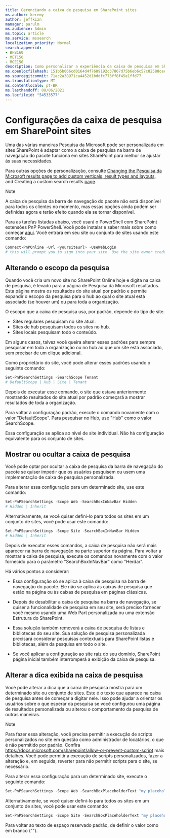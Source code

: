 ```yaml
---
title: Gerenciando a caixa de pesquisa em SharePoint sites
ms.author: keremy
author: jeffkizn
manager: parulm
ms.audience: Admin
ms.topic: article
ms.service: mssearch
localization_priority: Normal
search.appverid:
- BFB160
- MET150
- MOE150
description: Como personalizar a experiência da caixa de pesquisa em SharePoint sites
ms.openlocfilehash: 151b5b066cd0164d4f7689192c37867d75b6eb6c57c82588cee654871c5e32b0
ms.sourcegitcommit: 71ac2a38971ca4452d1bddfc773ff8f45e1ffd77
ms.translationtype: MT
ms.contentlocale: pt-BR
ms.lasthandoff: 08/06/2021
ms.locfileid: "54533577"
---
```

# <a name="search-box-settings-on-sharepoint-sites"></a>Configurações da caixa de pesquisa em SharePoint sites

Uma das várias maneiras Pesquisa da Microsoft pode ser personalizada em sites SharePoint é adaptar como a caixa de pesquisa na barra de navegação do pacote funciona em sites SharePoint para melhor se ajustar às suas necessidades.

Para outras opções de personalização, consulte [Changing the Pesquisa da Microsoft results page to add custom verticals, result types and layouts](customize-search-page.md), and Creating a custom search results [page](create-search-results-pages.md).

> [!NOTE]
> A caixa de pesquisa da barra de navegação do pacote não está disponível para todos os clientes no momento, mas essas opções ainda podem ser definidas agora e terão efeito quando ela se tornar disponível.

Para as tarefas listadas abaixo, você usará o PowerShell com SharePoint extensões PnP PowerShell. Você pode instalar e saber mais sobre como começar [aqui](/powershell/sharepoint/sharepoint-pnp/sharepoint-pnp-cmdlets?view=sharepoint-ps). Você entrará em seu site ou conjunto de sites usando este comando:

```powershell
Connect-PnPOnline -Url <yoursiteurl> -UseWebLogin
# this will prompt you to sign into your site. Use the site owner credentials 
```

## <a name="changing-the-scope-of-search"></a>Alterando o escopo da pesquisa

Quando você cria um novo site no SharePoint Online hoje e digita na caixa de pesquisa, é levado para a página de Pesquisa da Microsoft resultados. Esta página mostra os resultados do site atual por padrão e permite expandir o escopo da pesquisa para o hub ao qual o site atual está associado (se houver um) ou para toda a organização.

O escopo que a caixa de pesquisa usa, por padrão, depende do tipo de site.

* Sites regulares pesquisam no site atual.
* Sites de hub pesquisam todos os sites no hub.
* Sites locais pesquisam todo o conteúdo.

Em alguns casos, talvez você queira alterar esses padrões para sempre pesquisar em toda a organização ou no hub ao que um site está associado, sem precisar de um clique adicional.

Como proprietário do site, você pode alterar esses padrões usando o seguinte comando:

```powershell
Set-PnPSearchSettings -SearchScope Tenant
# DefaultScope | Hub | Site | Tenant
```

Depois de executar esse comando, o site que estava anteriormente mostrando resultados do site atual por padrão começará a mostrar resultados de toda a organização.

Para voltar à configuração padrão, execute o comando novamente com o valor "DefaultScope". Para pesquisar no Hub, use "Hub" como o valor SearchScope.

Essa configuração se aplica ao nível de site individual. Não há configuração equivalente para os conjunto de sites.

## <a name="show-or-hide-the-search-box"></a>Mostrar ou ocultar a caixa de pesquisa

Você pode optar por ocultar a caixa de pesquisa da barra de navegação do pacote se quiser impedir que os usuários pesquisem ou usem uma implementação de caixa de pesquisa personalizada.

Para alterar essa configuração para um determinado site, use este comando:

```powershell
Set-PnPSearchSettings -Scope Web -SearchBoxInNavBar Hidden
# Hidden | Inherit
```

Alternativamente, se você quiser defini-lo para todos os sites em um conjunto de sites, você pode usar este comando:

```powershell
Set-PnPSearchSettings -Scope Site -SearchBoxInNavBar Hidden
# Hidden | Inherit
```

Depois de executar esses comandos, a caixa de pesquisa não será mais aparecer na barra de navegação na parte superior da página. Para voltar a mostrar a caixa de pesquisa, execute os comandos novamente com o valor fornecido para o parâmetro "SearchBoxInNavBar" como "Herdar".

Há vários pontos a considerar:

* Essa configuração só se aplica à caixa de pesquisa na barra de navegação do pacote. Ele não se aplica às caixas de pesquisa que estão na página ou às caixas de pesquisa em páginas clássicas.

* Depois de desabilitar a caixa de pesquisa na barra de navegação, se quiser a funcionalidade de pesquisa em seu site, será preciso fornecer você mesmo usando uma Web Part personalizada ou uma extensão Estrutura do SharePoint.

* Essa solução também removerá a caixa de pesquisa de listas e bibliotecas do seu site. Sua solução de pesquisa personalizada precisará considerar pesquisas contextuais para SharePoint listas e bibliotecas, além da pesquisa em todo o site.

* Se você aplicar a configuração ao site raiz do seu domínio, SharePoint página inicial também interromperá a exibição da caixa de pesquisa.

## <a name="changing-the-hint-displayed-in-the-search-box"></a>Alterar a dica exibida na caixa de pesquisa

Você pode alterar a dica que a caixa de pesquisa mostra para um determinado site ou conjunto de sites. Este é o texto que aparece na caixa de pesquisa antes de começar a digitar nele. Isso pode ajudar a orientar os usuários sobre o que esperar da pesquisa se você configurou uma página de resultados personalizada ou alterou o comportamento da pesquisa de outras maneiras.

> [!NOTE]
> Para fazer essa alteração, você precisa permitir a execução de scripts personalizados no site em questão como administrador de locatários, o que é não permitido por padrão. Confira https://docs.microsoft.com/sharepoint/allow-or-prevent-custom-script mais detalhes. Você pode permitir a execução de scripts personalizados, fazer a alteração e, em seguida, reverter para não permitir scripts para o site, se necessário.

Para alterar essa configuração para um determinado site, execute o seguinte comando:

```powershell
Set-PnPSearchSettings -Scope Web -SearchBoxPlaceholderText "my placeholder" 
```

Alternativamente, se você quiser defini-lo para todos os sites em um conjunto de sites, você pode usar este comando:

```powershell
Set-PnPSearchSettings -Scope Site -SearchBoxPlaceholderText "my placeholder" 
```

Para voltar ao texto de espaço reservado padrão, de definir o valor como em branco ("").